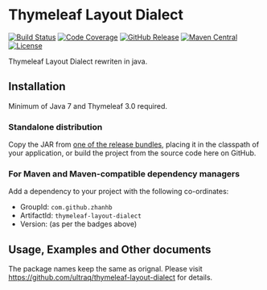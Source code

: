 
Thymeleaf Layout Dialect
========================

[![Build Status](https://travis-ci.org/zhanhb/thymeleaf-layout-dialect.svg?branch=thymeleaf-3.0)](https://travis-ci.org/zhanhb/thymeleaf-layout-dialect)
[![Code Coverage](https://img.shields.io/codecov/c/github/zhanhb/thymeleaf-layout-dialect/thymeleaf-3.0.svg)](https://codecov.io/gh/zhanhb/thymeleaf-layout-dialect/branch/thymeleaf-3.0)
[![GitHub Release](https://img.shields.io/github/release/zhanhb/thymeleaf-layout-dialect.svg?maxAge=3600)](https://github.com/zhanhb/thymeleaf-layout-dialect/releases/latest)
[![Maven Central](https://img.shields.io/maven-central/v/com.github.zhanhb/thymeleaf-layout-dialect.svg?maxAge=3600)](http://search.maven.org/#search|ga|1|g%3A%22com.github.zhanhb%22%20AND%20a%3A%22thymeleaf-layout-dialect%22)
[![License](https://img.shields.io/github/license/zhanhb/thymeleaf-layout-dialect.svg?maxAge=2592000)](https://github.com/ultraq/thymeleaf-layout-dialect/blob/master/LICENSE.txt)

Thymeleaf Layout Dialect rewriten in java.

Installation
------------

Minimum of Java 7 and Thymeleaf 3.0 required.

### Standalone distribution
Copy the JAR from [one of the release bundles](https://github.com/zhanhb/thymeleaf-layout-dialect/releases),
placing it in the classpath of your application, or build the project from the
source code here on GitHub.

### For Maven and Maven-compatible dependency managers
Add a dependency to your project with the following co-ordinates:

 - GroupId: `com.github.zhanhb`
 - ArtifactId: `thymeleaf-layout-dialect`
 - Version: (as per the badges above)


Usage, Examples and Other documents
-----
The package names keep the same as orignal.
Please visit https://github.com/ultraq/thymeleaf-layout-dialect for details.
